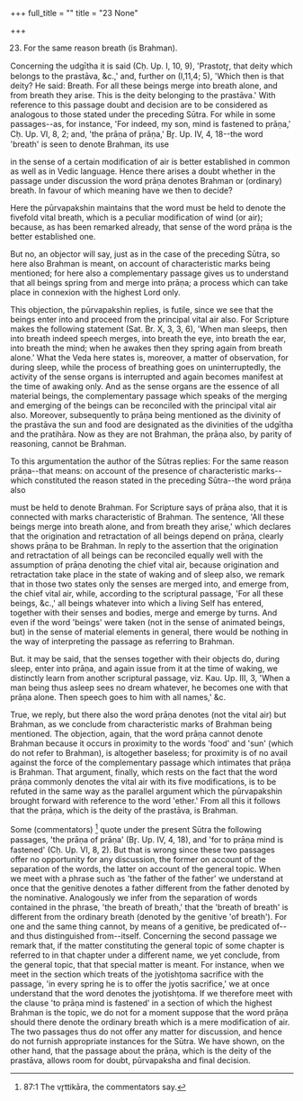 +++
full_title = ""
title = "23 None"

+++


23. For the same reason breath (is Brahman).

Concerning the udgītha it is said (Cḥ. Up. I, 10, 9), 'Prastotr̥, that deity which belongs to the prastāva, &c.,' and, further on (I,11,4; 5), 'Which then is that deity? He said: Breath. For all these beings merge into breath alone, and from breath they arise. This is the deity belonging to the prastāva.' With reference to this passage doubt and decision are to be considered as analogous to those stated under the preceding Sūtra. For while in some passages--as, for instance, 'For indeed, my son, mind is fastened to prāṇa,' Cḥ. Up. VI, 8, 2; and, 'the prāṇa of prāṇa,' Br̥. Up. IV, 4, 18--the word 'breath' is seen to denote Brahman, its use

in the sense of a certain modification of air is better established in common as well as in Vedic language. Hence there arises a doubt whether in the passage under discussion the word prāṇa denotes Brahman or (ordinary) breath. In favour of which meaning have we then to decide?

Here the pūrvapakshin maintains that the word must be held to denote the fivefold vital breath, which is a peculiar modification of wind (or air); because, as has been remarked already, that sense of the word prāṇa is the better established one.

But no, an objector will say, just as in the case of the preceding Sūtra, so here also Brahman is meant, on account of characteristic marks being mentioned; for here also a complementary passage gives us to understand that all beings spring from and merge into prāṇa; a process which can take place in connexion with the highest Lord only.

This objection, the pūrvapakshin replies, is futile, since we see that the beings enter into and proceed from the principal vital air also. For Scripture makes the following statement (Sat. Br. X, 3, 3, 6), 'When man sleeps, then into breath indeed speech merges, into breath the eye, into breath the ear, into breath the mind; when he awakes then they spring again from breath alone.' What the Veda here states is, moreover, a matter of observation, for during sleep, while the process of breathing goes on uninterruptedly, the activity of the sense organs is interrupted and again becomes manifest at the time of awaking only. And as the sense organs are the essence of all material beings, the complementary passage which speaks of the merging and emerging of the beings can be reconciled with the principal vital air also. Moreover, subsequently to prāṇa being mentioned as the divinity of the prastāva the sun and food are designated as the divinities of the udgītha and the pratihāra. Now as they are not Brahman, the prāṇa also, by parity of reasoning, cannot be Brahman.

To this argumentation the author of the Sūtras replies: For the same reason prāṇa--that means: on account of the presence of characteristic marks--which constituted the reason stated in the preceding Sūtra--the word prāṇa also

must be held to denote Brahman. For Scripture says of prāṇa also, that it is connected with marks characteristic of Brahman. The sentence, 'All these beings merge into breath alone, and from breath they arise,' which declares that the origination and retractation of all beings depend on prāṇa, clearly shows prāṇa to be Brahman. In reply to the assertion that the origination and retractation of all beings can be reconciled equally well with the assumption of prāṇa denoting the chief vital air, because origination and retractation take place in the state of waking and of sleep also, we remark that in those two states only the senses are merged into, and emerge from, the chief vital air, while, according to the scriptural passage, 'For all these beings, &c.,' all beings whatever into which a living Self has entered, together with their senses and bodies, merge and emerge by turns. And even if the word 'beings' were taken (not in the sense of animated beings, but) in the sense of material elements in general, there would be nothing in the way of interpreting the passage as referring to Brahman.

But. it may be said, that the senses together with their objects do, during sleep, enter into prāṇa, and again issue from it at the time of waking, we distinctly learn from another scriptural passage, viz. Kau. Up. III, 3, 'When a man being thus asleep sees no dream whatever, he becomes one with that prāṇa alone. Then speech goes to him with all names,' &c.

True, we reply, but there also the word prāṇa denotes (not the vital air) but Brahman, as we conclude from characteristic marks of Brahman being mentioned. The objection, again, that the word prāṇa cannot denote Brahman because it occurs in proximity to the words 'food' and 'sun' (which do not refer to Brahman), is altogether baseless; for proximity is of no avail against the force of the complementary passage which intimates that prāṇa is Brahman. That argument, finally, which rests on the fact that the word prāṇa commonly denotes the vital air with its five modifications, is to be refuted in the same way as the parallel argument which the pūrvapakshin brought forward with reference to the word 'ether.' From all this it follows that the prāṇa, which is the deity of the prastāva, is Brahman.

Some (commentators) [^fn_125] quote under the present Sūtra the following passages, 'the prāṇa of prāṇa' (Br̥. Up. IV, 4, 18), and 'for to prāṇa mind is fastened' (Cḥ. Up. VI, 8, 2). But that is wrong since these two passages offer no opportunity for any discussion, the former on account of the separation of the words, the latter on account of the general topic. When we meet with a phrase such as 'the father of the father' we understand at once that the genitive denotes a father different from the father denoted by the nominative. Analogously we infer from the separation of words contained in the phrase, 'the breath of breath,' that the 'breath of breath' is different from the ordinary breath (denoted by the genitive 'of breath'). For one and the same thing cannot, by means of a genitive, be predicated of--and thus distinguished from--itself. Concerning the second passage we remark that, if the matter constituting the general topic of some chapter is referred to in that chapter under a different name, we yet conclude, from the general topic, that that special matter is meant. For instance, when we meet in the section which treats of the jyotishṭoma sacrifice with the passage, 'in every spring he is to offer the jyotis sacrifice,' we at once understand that the word denotes the jyotishṭoma. If we therefore meet with the clause 'to prāṇa mind is fastened' in a section of which the highest Brahman is the topic, we do not for a moment suppose that the word prāṇa should there denote the ordinary breath which is a mere modification of air. The two passages thus do not offer any matter for discussion, and hence do not furnish appropriate instances for the Sūtra. We have shown, on the other hand, that the passage about the prāṇa, which is the deity of the prastāva, allows room for doubt, pūrvapaksha and final decision.

[^fn_125]: 87:1 The vr̥ttikāra, the commentators say.

